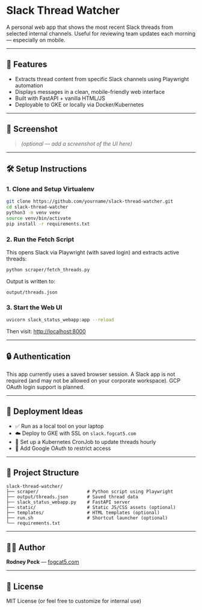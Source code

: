 # Slack Thread Watcher

A personal web app that shows the most recent Slack threads from selected internal channels. Useful for reviewing team updates each morning — especially on mobile.

---

## 🔧 Features

- Extracts thread content from specific Slack channels using Playwright automation
- Displays messages in a clean, mobile-friendly web interface
- Built with FastAPI + vanilla HTML/JS
- Deployable to GKE or locally via Docker/Kubernetes

---

## 📸 Screenshot

> _(optional — add a screenshot of the UI here)_

---

## 🛠️ Setup Instructions

### 1. Clone and Setup Virtualenv
```bash
git clone https://github.com/yourname/slack-thread-watcher.git
cd slack-thread-watcher
python3 -m venv venv
source venv/bin/activate
pip install -r requirements.txt
```

### 2. Run the Fetch Script
This opens Slack via Playwright (with saved login) and extracts active threads:
```bash
python scraper/fetch_threads.py
```

Output is written to:
```
output/threads.json
```

### 3. Start the Web UI
```bash
uvicorn slack_status_webapp:app --reload
```

Then visit: [http://localhost:8000](http://localhost:8000)

---

## 🔒 Authentication

This app currently uses a saved browser session. A Slack app is not required (and may not be allowed on your corporate workspace). GCP OAuth login support is planned.

---

## 🚀 Deployment Ideas

- ✅ Run as a local tool on your laptop
- ☁️ Deploy to GKE with SSL on `slack.fogcat5.com`
- 🔁 Set up a Kubernetes CronJob to update threads hourly
- 🔐 Add Google OAuth to restrict access

---

## 📂 Project Structure

```
slack-thread-watcher/
├── scraper/                  # Python script using Playwright
├── output/threads.json       # Saved thread data
├── slack_status_webapp.py    # FastAPI server
├── static/                   # Static JS/CSS assets (optional)
├── templates/                # HTML templates (optional)
├── run.sh                    # Shortcut launcher (optional)
└── requirements.txt
```

---

## 🙋‍♂️ Author

**Rodney Peck** — [fogcat5.com](https://fogcat5.com)

---

## 📄 License

MIT License (or feel free to customize for internal use)

